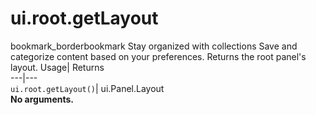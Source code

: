  
#  ui.root.getLayout
bookmark_borderbookmark Stay organized with collections  Save and categorize content based on your preferences. 
Returns the root panel's layout. 
Usage| Returns  
---|---  
`ui.root.getLayout()`| ui.Panel.Layout  
**No arguments.**
